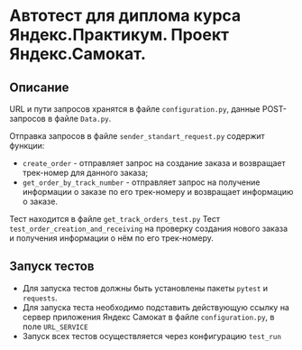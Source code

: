 ﻿# Автотест для диплома курса Яндекс.Практикум. Проект Яндекс.Самокат.


## Описание
URL и пути запросов хранятся в файле `configuration.py`,
данные POST-запросов в файле `Data.py`.

Отправка запросов в файле `sender_standart_request.py` содержит функции:
- `create_order` - отправляет запрос на создание заказа и возвращает трек-номер для данного заказа;
- `get_order_by_track_number` - отправляет запрос на получение информации о заказе
по его трек-номеру и возвращает информацию о заказе.

Тест находится в файле `get_track_orders_test.py`
Тест `test_order_creation_and_receiving` на проверку создания нового заказа и 
получения информации о нём по его трек-номеру.


## Запуск тестов
- Для запуска тестов должны быть установлены пакеты `pytest` и `requests`.
- Для запуска теста необходимо подставить действующую ссылку на сервер приложения Яндекс Самокат в файле 
`configuration.py`, в поле `URL_SERVICE`
- Запуск всех тестов осуществляется через конфигурацию `test_run`